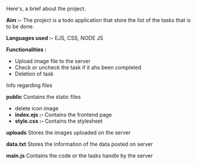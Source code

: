 Here's, a brief about the project.

<b>Aim :-</b> The project is a todo application that store the list of the tasks that is to be done.

<b>Languages used :-</b> EJS, CSS, NODE JS

<b>Functionalities :</b> 
<ul>
    <li>Upload image file to the server</li>
    <li>Check or uncheck the task if it ahs been completed</li>
    <li>Deletion of task</li>
</ul>

Info regarding files

<b>public</b>   Contains the static files
                <ul>
                <li>delete icon image</li>
                <li><b>index.ejs :- </b>Contains the frontend page</li>
                <li><b>style.css :- </b>Contains the stylesheet</li>
                </ul>

<b>uploads</b>  Stores the images uploaded on the server

<b>data.txt</b> Stores the information of the data posted on server

<b>main.js</b>  Contains the code or the tasks handle by the server